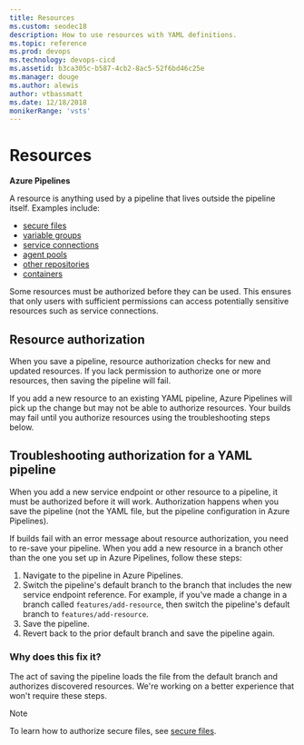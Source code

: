 ```yaml
---
title: Resources
ms.custom: seodec18
description: How to use resources with YAML definitions.
ms.topic: reference
ms.prod: devops
ms.technology: devops-cicd
ms.assetid: b3ca305c-b587-4cb2-8ac5-52f6bd46c25e
ms.manager: douge
ms.author: alewis
author: vtbassmatt
ms.date: 12/18/2018
monikerRange: 'vsts'
---
```


# Resources

**Azure Pipelines**

A resource is anything used by a pipeline that lives outside the pipeline itself. Examples include:

- [secure files](../library/secure-files.md)
- [variable groups](../library/variable-groups.md)
- [service connections](../library/service-endpoints.md)
- [agent pools](../agents/pools-queues.md)
- [other repositories](../yaml-schema.md#repository)
- [containers](../yaml-schema.md#container)

Some resources must be authorized before they can be used. This ensures that only users with sufficient permissions can access potentially sensitive resources such as service connections.

## Resource authorization

When you save a pipeline, resource authorization checks for new and updated resources. If you lack permission to authorize one or more resources, then saving the pipeline will fail.

If you add a new resource to an existing YAML pipeline, Azure Pipelines will pick up the change but may not be able to authorize resources. Your builds may fail until you authorize resources using the troubleshooting steps below.

## Troubleshooting authorization for a YAML pipeline

When you add a new service endpoint or other resource to a pipeline, it must be authorized before it will work. Authorization happens when you save the pipeline (not the YAML file, but the pipeline configuration in Azure Pipelines).

If builds fail with an error message about resource authorization, you need to re-save your pipeline.
When you add a new resource in a branch other than the one you set up in Azure Pipelines, follow these steps:

1. Navigate to the pipeline in Azure Pipelines.
1. Switch the pipeline's default branch to the branch that includes the new service endpoint reference.
For example, if you've made a change in a branch called `features/add-resource`, then switch the pipeline's default branch to `features/add-resource`.
1. Save the pipeline.
1. Revert back to the prior default branch and save the pipeline again.

### Why does this fix it?

The act of saving the pipeline loads the file from the default branch and authorizes discovered resources.
We're working on a better experience that won't require these steps.

> [!NOTE]
> 
> To learn how to authorize secure files, see [secure files](../library/secure-files.md).
